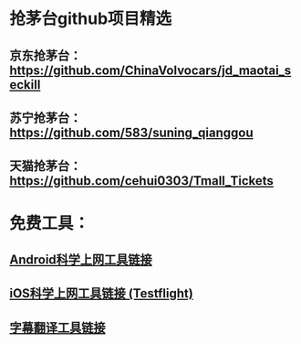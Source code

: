 # 抢茅台github项目精选

## 京东抢茅台： https://github.com/ChinaVolvocars/jd_maotai_seckill

## 苏宁抢茅台： https://github.com/583/suning_qianggou

## 天猫抢茅台： https://github.com/cehui0303/Tmall_Tickets



# 免费工具：
## [Android科学上网工具链接](https://github.com/YoungBoy0048/Android)

## [iOS科学上网工具链接 (Testflight)](https://github.com/YoungBoy0048/iOS)
        
## [字幕翻译工具链接](https://gist.github.com/qwertyuiop6/8499fe086491da90617fe17c32716d4e)
